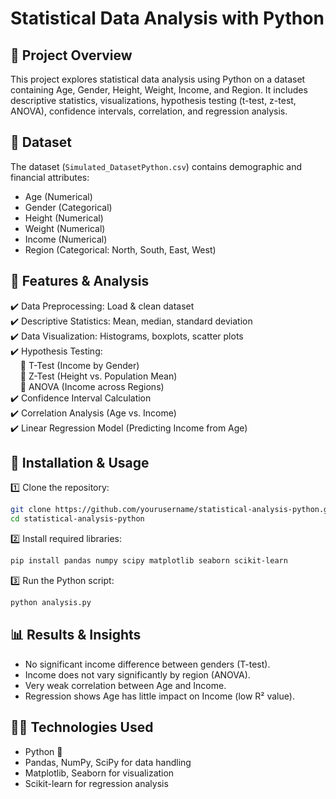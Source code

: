 # Statistical Data Analysis with Python  

## 📌 Project Overview  
This project explores statistical data analysis using Python on a dataset containing Age, Gender, Height, Weight, Income, and Region. It includes descriptive statistics, visualizations, hypothesis testing (t-test, z-test, ANOVA), confidence intervals, correlation, and regression analysis.  

## 📂 Dataset  
The dataset (`Simulated_DatasetPython.csv`) contains demographic and financial attributes:  
- Age (Numerical)  
- Gender (Categorical)  
- Height (Numerical)  
- Weight (Numerical)  
- Income (Numerical)  
- Region (Categorical: North, South, East, West)  

## 🚀 Features & Analysis  
✔️ Data Preprocessing: Load & clean dataset  
✔️ Descriptive Statistics: Mean, median, standard deviation  
✔️ Data Visualization: Histograms, boxplots, scatter plots  
✔️ Hypothesis Testing:  
&nbsp;&nbsp;&nbsp; 📌 T-Test (Income by Gender)  
&nbsp;&nbsp;&nbsp; 📌 Z-Test (Height vs. Population Mean)  
&nbsp;&nbsp;&nbsp; 📌 ANOVA (Income across Regions)  
✔️ Confidence Interval Calculation  
✔️ Correlation Analysis (Age vs. Income)  
✔️ Linear Regression Model (Predicting Income from Age)  

## 🔧 Installation & Usage  
1️⃣ Clone the repository:  
   ```bash
   git clone https://github.com/yourusername/statistical-analysis-python.git
   cd statistical-analysis-python
   ```  
2️⃣ Install required libraries:  
   ```bash
   pip install pandas numpy scipy matplotlib seaborn scikit-learn
   ```  
3️⃣ Run the Python script:  
   ```bash
   python analysis.py
   ```  

## 📊 Results & Insights  
- No significant income difference between genders (T-test).  
- Income does not vary significantly by region (ANOVA).  
- Very weak correlation between Age and Income.  
- Regression shows Age has little impact on Income (low R² value).  

## 👨‍💻 Technologies Used  
- Python 🐍  
- Pandas, NumPy, SciPy for data handling  
- Matplotlib, Seaborn for visualization  
- Scikit-learn for regression analysis  
